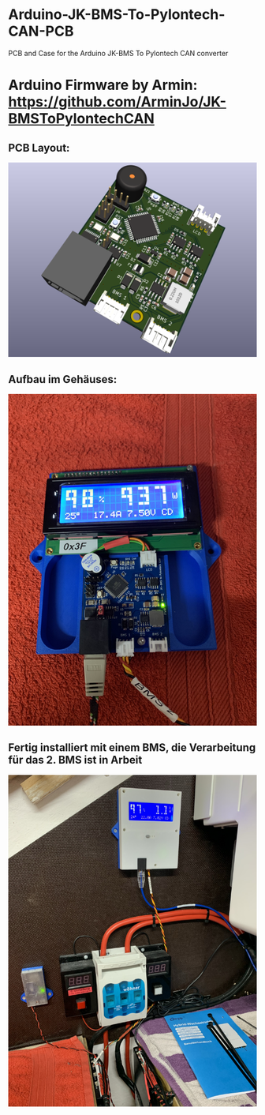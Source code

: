 # Arduino-JK-BMS-To-Pylontech-CAN-PCB
PCB and Case for the Arduino JK-BMS To Pylontech CAN converter

# Arduino Firmware by Armin: https://github.com/ArminJo/JK-BMSToPylontechCAN 

## PCB Layout:
![Alt text](/PICs/BMS-CAN_PCB_top_v0.1.png )

## Aufbau im Gehäuses:
![Alt text](/PICs/IMG_6275.JPG )

## Fertig installiert mit einem BMS, die Verarbeitung für das 2. BMS ist in Arbeit
![Alt text](/PICs/IMG_6282.JPG )

